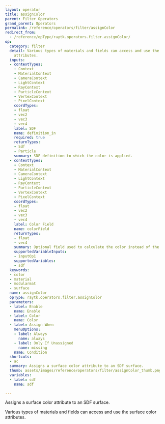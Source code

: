 ```yaml
---
layout: operator
title: assignColor
parent: Filter Operators
grand_parent: Operators
permalink: /reference/operators/filter/assignColor
redirect_from:
  - /reference/opType/raytk.operators.filter.assignColor/
op:
  category: filter
  detail: Various types of materials and fields can access and use the surface color
    attributes.
  inputs:
  - contextTypes:
    - Context
    - MaterialContext
    - CameraContext
    - LightContext
    - RayContext
    - ParticleContext
    - VertexContext
    - PixelContext
    coordTypes:
    - float
    - vec2
    - vec3
    - vec4
    label: SDF
    name: definition_in
    required: true
    returnTypes:
    - Sdf
    - Particle
    summary: SDF definition to which the color is applied.
  - contextTypes:
    - Context
    - MaterialContext
    - CameraContext
    - LightContext
    - RayContext
    - ParticleContext
    - VertexContext
    - PixelContext
    coordTypes:
    - float
    - vec2
    - vec3
    - vec4
    label: Color Field
    name: colorField
    returnTypes:
    - float
    - vec4
    summary: Optional field used to calculate the color instead of the `Color` parameter.
    supportedVariableInputs:
    - inputOp1
    supportedVariables:
    - sdf
  keywords:
  - color
  - material
  - modularmat
  - surface
  name: assignColor
  opType: raytk.operators.filter.assignColor
  parameters:
  - label: Enable
    name: Enable
  - label: Color
    name: Color
  - label: Assign When
    menuOptions:
    - label: Always
      name: always
    - label: Only If Unassigned
      name: missing
    name: Condition
  shortcuts:
  - ac
  summary: Assigns a surface color attribute to an SDF surface.
  thumb: assets/images/reference/operators/filter/assignColor_thumb.png
  variables:
  - label: sdf
    name: sdf

---
```



Assigns a surface color attribute to an SDF surface.

Various types of materials and fields can access and use the surface color attributes.